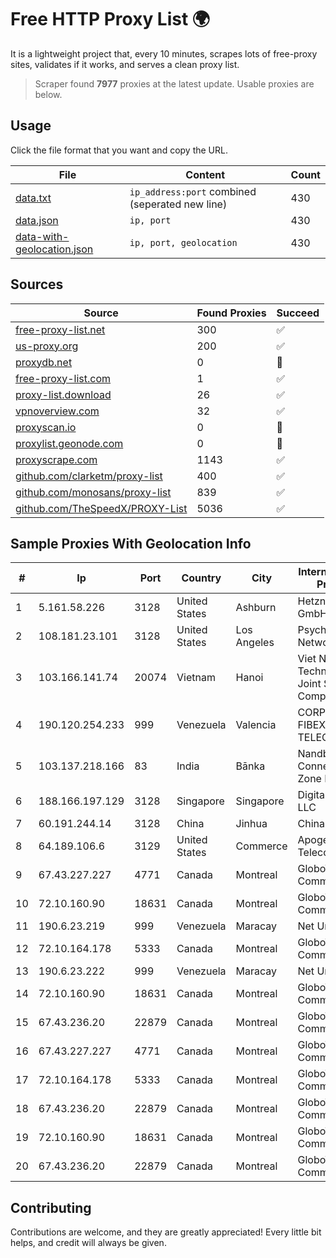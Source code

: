
# Free HTTP Proxy List 🌍

It is a lightweight project that, every 10 minutes, scrapes lots of free-proxy sites, validates if it works, and serves a clean proxy list.


> Scraper found **7977** proxies at the latest update. Usable proxies are below.

## Usage

Click the file format that you want and copy the URL.


|File|Content|Count|
|----|-------|-----|
|[data.txt](https://raw.githubusercontent.com/themiralay/Proxy-List-World/master/data.txt)|`ip_address:port` combined (seperated new line)|430|
|[data.json](https://raw.githubusercontent.com/themiralay/Proxy-List-World/master/data.json)|`ip, port`|430|
|[data-with-geolocation.json](https://raw.githubusercontent.com/themiralay/Proxy-List-World/master/data-with-geolocation.json)|`ip, port, geolocation`|430|

## Sources

|Source|Found Proxies|Succeed|
|------|-------------|-------|
|[free-proxy-list.net](https://free-proxy-list.net)|300|✅|
|[us-proxy.org](https://www.us-proxy.org)|200|✅|
|[proxydb.net](http://proxydb.net)|0|🚫|
|[free-proxy-list.com](https://free-proxy-list.com/?page=&port=&type%5B%5D=http&type%5B%5D=https&up_time=0&search=Search)|1|✅|
|[proxy-list.download](https://www.proxy-list.download/HTTP)|26|✅|
|[vpnoverview.com](https://vpnoverview.com/privacy/anonymous-browsing/free-proxy-servers)|32|✅|
|[proxyscan.io](https://www.proxyscan.io)|0|🚫|
|[proxylist.geonode.com](https://proxylist.geonode.com/api/proxy-list?limit=300&page=1&sort_by=lastChecked&sort_type=desc&protocols=http,https)|0|🚫|
|[proxyscrape.com](https://api.proxyscrape.com/v2/?request=displayproxies&protocol=http&timeout=10000&country=all&ssl=all&anonymity=all)|1143|✅|
|[github.com/clarketm/proxy-list](https://raw.githubusercontent.com/clarketm/proxy-list/master/proxy-list-raw.txt)|400|✅|
|[github.com/monosans/proxy-list](https://raw.githubusercontent.com/monosans/proxy-list/main/proxies/http.txt)|839|✅|
|[github.com/TheSpeedX/PROXY-List](https://raw.githubusercontent.com/TheSpeedX/PROXY-List/master/http.txt)|5036|✅|


## Sample Proxies With Geolocation Info

|#|Ip|Port|Country|City|Internet Service Provider|
|-|--|----|-------|----|-------------------------|
|1|5.161.58.226|3128|United States|Ashburn|Hetzner Online GmbH|
|2|108.181.23.101|3128|United States|Los Angeles|Psychz Networks|
|3|103.166.141.74|20074|Vietnam|Hanoi|Viet NAM Cloud Technology Joint Stock Company|
|4|190.120.254.233|999|Venezuela|Valencia|CORPORACION FIBEX TELECOM, C.A.|
|5|103.137.218.166|83|India|Bānka|Nandbalaji Connecting Zone Pvt. Ltd|
|6|188.166.197.129|3128|Singapore|Singapore|DigitalOcean, LLC|
|7|60.191.244.14|3128|China|Jinhua|Chinanet|
|8|64.189.106.6|3129|United States|Commerce|Apogee Telecom Inc.|
|9|67.43.227.227|4771|Canada|Montreal|GloboTech Communications|
|10|72.10.160.90|18631|Canada|Montreal|GloboTech Communications|
|11|190.6.23.219|999|Venezuela|Maracay|Net Uno|
|12|72.10.164.178|5333|Canada|Montreal|GloboTech Communications|
|13|190.6.23.222|999|Venezuela|Maracay|Net Uno|
|14|72.10.160.90|18631|Canada|Montreal|GloboTech Communications|
|15|67.43.236.20|22879|Canada|Montreal|GloboTech Communications|
|16|67.43.227.227|4771|Canada|Montreal|GloboTech Communications|
|17|72.10.164.178|5333|Canada|Montreal|GloboTech Communications|
|18|67.43.236.20|22879|Canada|Montreal|GloboTech Communications|
|19|72.10.160.90|18631|Canada|Montreal|GloboTech Communications|
|20|67.43.236.20|22879|Canada|Montreal|GloboTech Communications|



## Contributing

Contributions are welcome, and they are greatly appreciated! Every
little bit helps, and credit will always be given.


